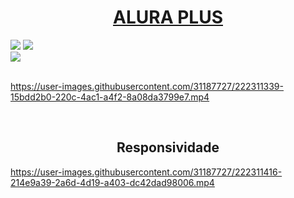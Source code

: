 <h1 align="center"> <a href="https://aluraplus-ivory-zeta.vercel.app/" target="_blank" rel="noopener noreferrer"> ALURA PLUS </a></h1>

<div>
<img src="https://img.shields.io/badge/HTML-239120?style=for-the-badge&logo=html5&logoColor=white">
<img src="https://img.shields.io/badge/CSS-239120?&style=for-the-badge&logo=css3&logoColor=white">
<br>
<img src="https://img.shields.io/badge/Made%20for-VSCode-1f425f.svg">
</div><br>

<div>

https://user-images.githubusercontent.com/31187727/222311339-15bdd2b0-220c-4ac1-a4f2-8a08da3799e7.mp4

<br>

<h2 align="center"> Responsividade</h2>

https://user-images.githubusercontent.com/31187727/222311416-214e9a39-2a6d-4d19-a403-dc42dad98006.mp4

</div>
